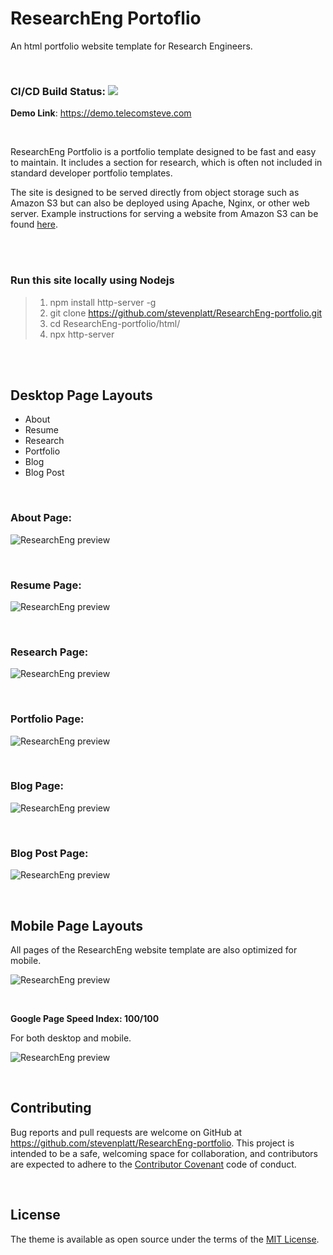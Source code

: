# ResearchEng Portoflio

An html portfolio website template for Research Engineers.

<br />

### CI/CD Build Status: ![](https://github.com/stevenplatt/ResearchEng-portfolio/workflows/pipeline/badge.svg)

**Demo Link**: https://demo.telecomsteve.com

<br />

ResearchEng Portfolio is a portfolio template designed to be fast and easy to maintain. It includes a section for research, which is often not included in standard developer portfolio templates.

The site is designed to be served directly from object storage such as Amazon S3 but can also be deployed using Apache, Nginx, or other web server. Example instructions for serving a website from Amazon S3 can be found [here](https://medium.com/@kyle.galbraith/how-to-host-a-website-on-s3-without-getting-lost-in-the-sea-e2b82aa6cd38).

<br /><br />

### Run this site locally using Nodejs

>1. npm install http-server -g
>1. git clone https://github.com/stevenplatt/ResearchEng-portfolio.git
>1. cd ResearchEng-portfolio/html/
>1. npx http-server

<br /><br />

## Desktop Page Layouts

- About
- Resume
- Research
- Portfolio
- Blog
- Blog Post

<br />
 
### About Page:

![ResearchEng preview](img/screenshots/about_page.png)

<br />

### Resume Page: 

![ResearchEng preview](img/screenshots/resume_page.png)

<br />

### Research Page:

![ResearchEng preview](img/screenshots/research_page.png)

<br />

### Portfolio Page:

![ResearchEng preview](img/screenshots/portfolio_page.png)

<br />

### Blog Page:

![ResearchEng preview](img/screenshots/blog_page.png)

<br />

### Blog Post Page:

![ResearchEng preview](img/screenshots/blog_post_page.png)

<br />

## Mobile Page Layouts

All pages of the ResearchEng website template are also optimized for mobile. 

![ResearchEng preview](img/screenshots/mobile_layout.png)

<br />

**Google Page Speed Index: 100/100** 

For both desktop and mobile.

![ResearchEng preview](img/screenshots/page_speed.png)

<br />

## Contributing

Bug reports and pull requests are welcome on GitHub at https://github.com/stevenplatt/ResearchEng-portfolio. This project is intended to be a safe, welcoming space for collaboration, and contributors are expected to adhere to the [Contributor Covenant](http://contributor-covenant.org) code of conduct.

<br />

## License

The theme is available as open source under the terms of the [MIT License](https://opensource.org/licenses/MIT).

